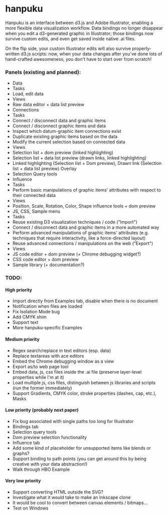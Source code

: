 # hanpuku #

Hanpuku is an interface between d3.js and Adobe Illustrator, enabling a more flexible
data visualization workflow. Data bindings no longer disappear when you edit a d3-generated
graphic in Illustrator; those bindings now survive custom edits, and even
get saved inside native .ai files.

On the flip side, your custom Illustrator edits
will also survive properly-written d3.js scripts: now, when your data changes after
you've done lots of hand-crafted awesomeness, you don't have to start over from scratch!

### Panels (existing and planned):
- Data
 - Tasks
  - Load, edit data
 - Views
  - Raw data editor + data list preview
- Connections
 - Tasks
  - Connect / disconnect data and graphic items
  - Connect / disconnect graphic items and data
  - Inspect which datum-graphic item connections exist
  - Duplicate existing graphic items based on the data
  - Modify the current selection based on connected data
 - Views
  - Selection list + dom preview (linked highlighting)
  - Selection list + data list preview (drawn links, linked highlighting)
  - Linked highlighting (Selection list + Dom preview), Drawn link (Selection list + data list preview) Overlay
  - Selection Query tools
- Influence
 - Tasks
  - Perform basic manipulations of graphic items' attributes with respect to their connected data
 - Views
  - Position, Scale, Rotation, Color, Shape influence tools + dom preview
- JS, CSS, Sample menu
 - Tasks
  - Reuse existing D3 visualization techniques / code ("Import")
  - Connect / disconnect data and graphic items in a more automated way
  - Perform advanced manipulations of graphic items' attributes (e.g. techniques that require interactivity, like a force-directed layout)
  - Reuse advanced connections / manipulations on the web ("Export")
 - Views
  - JS code editor + dom preview (+ Chrome debugging widget?)
  - CSS code editor + dom preview
  - Sample library (+ documentation?)

### TODO:

#### High priority
- Import directly from Examples tab, disable when there is no document
- Notification when files are loaded
- Fix Isolation Mode bug
- Add CMYK shim
- Support text
- More hanpuku-specific Examples

#### Medium priority
- Regex search/replace in text editors (esp. data)
- Replace textareas with ace editors
- Embed the Chrome debugging window as a view
- Export as/to web page tool
- Embed data, js, css files inside the .ai file (preserve layer-level properties while I'm at it)
- Load multiple js, css files, distinguish between js libraries and scripts (run the former immediately)
- Support Gradients, CMYK color, stroke properties (dashes, cap, etc.), Masks

#### Low priority (probably next paper)
- Fix bug associated with single paths too long for Illustrator
- Bindings tab
- Selection query tools
- Dom preview selection functionality
- Influence tab
- Add some kind of placeholder for unsupported items like blends or graphs?
- Support binding to path points (you can get around this by being creative
  with your data abstraction!)
- Walk through HBO Example

#### Very low priority
- Support converting HTML outside the SVG?
- Investigate what it would take to make an Inkscape clone
- It would be cool to convert between canvas elements / bitmaps...
- Test on Windows